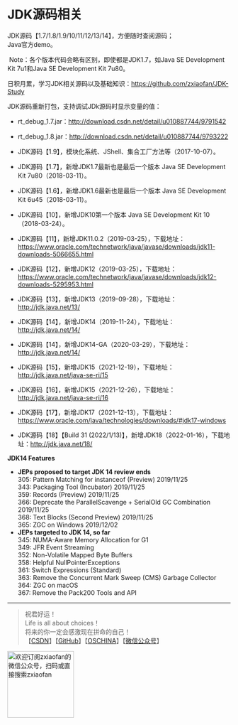 # JDK源码相关  
  JDK源码【1.7/1.8/1.9/10/11/12/13/14】，方便随时查阅源码；  
  Java官方demo。    
  
  Note：各个版本代码会略有区别，即使都是JDK1.7，如Java SE Development Kit 7u1和Java SE Development Kit 7u80。

日积月累，学习JDK相关源码以及基础知识：https://github.com/zxiaofan/JDK-Study

JDK源码重新打包，支持调试JDk源码时显示变量的值：  
- rt_debug_1.7.jar：http://download.csdn.net/detail/u010887744/9791542    
- rt_debug_1.8.jar：http://download.csdn.net/detail/u010887744/9793222  

- JDK源码【1.9】，模块化系统、JShell、集合工厂方法等（2017-10-07）。  
- JDK源码【1.7】，新增JDK1.7最新也是最后一个版本 Java SE Development Kit 7u80（2018-03-11）。    
- JDK源码【1.6】，新增JDK1.6最新也是最后一个版本 Java SE Development Kit 6u45（2018-03-11）。     
-  JDK源码【10】，新增JDK10第一个版本 Java SE Development Kit 10（2018-03-24）。    
-  JDK源码【11】，新增JDK11.0.2（2019-03-25），下载地址：https://www.oracle.com/technetwork/java/javase/downloads/jdk11-downloads-5066655.html    
-  JDK源码【12】，新增JDK12（2019-03-25），下载地址：https://www.oracle.com/technetwork/java/javase/downloads/jdk12-downloads-5295953.html    
-  JDK源码【13】，新增JDK13（2019-09-28），下载地址：http://jdk.java.net/13/    
-  JDK源码【14】，新增JDK14（2019-11-24），下载地址：http://jdk.java.net/14/    
-  JDK源码【14】，新增JDK14-GA（2020-03-29），下载地址：http://jdk.java.net/14/    
-  JDK源码【15】，新增JDK15（2021-12-19），下载地址：http://jdk.java.net/java-se-ri/15      
-  JDK源码【16】，新增JDK15（2021-12-26），下载地址：http://jdk.java.net/java-se-ri/16      
-  JDK源码【17】，新增JDK17（2021-12-13），下载地址：https://www.oracle.com/java/technologies/downloads/#jdk17-windows     
-  JDK源码【18】【Build 31 (2022/1/13)】，新增JDK18（2022-01-16），下载地址：http://jdk.java.net/18/ 

**JDK14 Features**    
   - **JEPs proposed to target JDK 14	review ends**   
305:	Pattern Matching for instanceof (Preview)	2019/11/25    
343:	Packaging Tool (Incubator)	2019/11/25    
359:	Records (Preview)	2019/11/25    
366:	Deprecate the ParallelScavenge + SerialOld GC Combination	2019/11/25     
368:	Text Blocks (Second Preview)	2019/11/25   
365:	ZGC on Windows	2019/12/02   
   - **JEPs targeted to JDK 14, so far**   
345:	NUMA-Aware Memory Allocation for G1   
349:	JFR Event Streaming    
352:	Non-Volatile Mapped Byte Buffers    
358:	Helpful NullPointerExceptions    
361:	Switch Expressions (Standard)    
363:	Remove the Concurrent Mark Sweep (CMS) Garbage Collector    
364:	ZGC on macOS    
367:	Remove the Pack200 Tools and API    
    
---
>祝君好运！<br>
Life is all about choices！<br>
将来的你一定会感激现在拼命的自己！<br>
【[CSDN](https://blog.csdn.net/u010887744)】【[GitHub](https://github.com/zxiaofan)】【[OSCHINA](https://my.oschina.net/zxiaofan)】【[微信公众号](http://tc.zxiaofan.com/tc/zxiaofan_dyh.jpg)】    
<img src="http://tc.zxiaofan.com/tc/zxiaofan_dyh.jpg"  height="150" width="150" alt="欢迎订阅zxiaofan的微信公众号，扫码或直接搜索zxiaofan">

